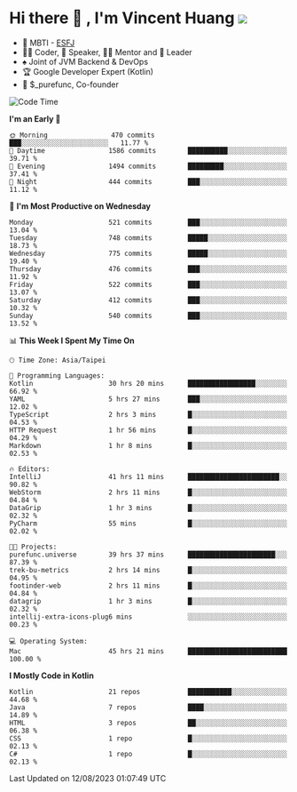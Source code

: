 # Hi there 👋 , I'm Vincent Huang ![](https://komarev.com/ghpvc/?username=Jian-Min-Huang)
- 👀 MBTI - [ESFJ](https://www.16personalities.com/esfj-personality)
- 👨‍💻 Coder, 🎤 Speaker, 👨‍🏫 Mentor and 🚀 Leader
- ♠️ Joint of JVM Backend & DevOps
- 🏆 Google Developer Expert (Kotlin)
- 💼 $_purefunc, Co-founder

<!--START_SECTION:waka-->
![Code Time](http://img.shields.io/badge/Code%20Time-2%2C424%20hrs%2020%20mins-blue)

**I'm an Early 🐤** 

```text
🌞 Morning                470 commits         ███░░░░░░░░░░░░░░░░░░░░░░   11.77 % 
🌆 Daytime                1586 commits        ██████████░░░░░░░░░░░░░░░   39.71 % 
🌃 Evening                1494 commits        █████████░░░░░░░░░░░░░░░░   37.41 % 
🌙 Night                  444 commits         ███░░░░░░░░░░░░░░░░░░░░░░   11.12 % 
```
📅 **I'm Most Productive on Wednesday** 

```text
Monday                   521 commits         ███░░░░░░░░░░░░░░░░░░░░░░   13.04 % 
Tuesday                  748 commits         █████░░░░░░░░░░░░░░░░░░░░   18.73 % 
Wednesday                775 commits         █████░░░░░░░░░░░░░░░░░░░░   19.40 % 
Thursday                 476 commits         ███░░░░░░░░░░░░░░░░░░░░░░   11.92 % 
Friday                   522 commits         ███░░░░░░░░░░░░░░░░░░░░░░   13.07 % 
Saturday                 412 commits         ███░░░░░░░░░░░░░░░░░░░░░░   10.32 % 
Sunday                   540 commits         ███░░░░░░░░░░░░░░░░░░░░░░   13.52 % 
```


📊 **This Week I Spent My Time On** 

```text
🕑︎ Time Zone: Asia/Taipei

💬 Programming Languages: 
Kotlin                   30 hrs 20 mins      █████████████████░░░░░░░░   66.92 % 
YAML                     5 hrs 27 mins       ███░░░░░░░░░░░░░░░░░░░░░░   12.02 % 
TypeScript               2 hrs 3 mins        █░░░░░░░░░░░░░░░░░░░░░░░░   04.53 % 
HTTP Request             1 hr 56 mins        █░░░░░░░░░░░░░░░░░░░░░░░░   04.29 % 
Markdown                 1 hr 8 mins         █░░░░░░░░░░░░░░░░░░░░░░░░   02.53 % 

🔥 Editors: 
IntelliJ                 41 hrs 11 mins      ███████████████████████░░   90.82 % 
WebStorm                 2 hrs 11 mins       █░░░░░░░░░░░░░░░░░░░░░░░░   04.84 % 
DataGrip                 1 hr 3 mins         █░░░░░░░░░░░░░░░░░░░░░░░░   02.32 % 
PyCharm                  55 mins             █░░░░░░░░░░░░░░░░░░░░░░░░   02.02 % 

🐱‍💻 Projects: 
purefunc.universe        39 hrs 37 mins      ██████████████████████░░░   87.39 % 
trek-bu-metrics          2 hrs 14 mins       █░░░░░░░░░░░░░░░░░░░░░░░░   04.95 % 
footinder-web            2 hrs 11 mins       █░░░░░░░░░░░░░░░░░░░░░░░░   04.84 % 
datagrip                 1 hr 3 mins         █░░░░░░░░░░░░░░░░░░░░░░░░   02.32 % 
intellij-extra-icons-plug6 mins              ░░░░░░░░░░░░░░░░░░░░░░░░░   00.23 % 

💻 Operating System: 
Mac                      45 hrs 21 mins      █████████████████████████   100.00 % 
```

**I Mostly Code in Kotlin** 

```text
Kotlin                   21 repos            ███████████░░░░░░░░░░░░░░   44.68 % 
Java                     7 repos             ████░░░░░░░░░░░░░░░░░░░░░   14.89 % 
HTML                     3 repos             ██░░░░░░░░░░░░░░░░░░░░░░░   06.38 % 
CSS                      1 repo              █░░░░░░░░░░░░░░░░░░░░░░░░   02.13 % 
C#                       1 repo              █░░░░░░░░░░░░░░░░░░░░░░░░   02.13 % 
```




 Last Updated on 12/08/2023 01:07:49 UTC
<!--END_SECTION:waka-->
